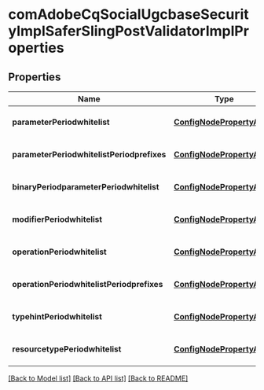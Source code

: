 # comAdobeCqSocialUgcbaseSecurityImplSaferSlingPostValidatorImplProperties

## Properties
Name | Type | Description | Notes
------------ | ------------- | ------------- | -------------
**parameterPeriodwhitelist** | [**ConfigNodePropertyArray**](ConfigNodePropertyArray.md) |  | [optional] [default to null]
**parameterPeriodwhitelistPeriodprefixes** | [**ConfigNodePropertyArray**](ConfigNodePropertyArray.md) |  | [optional] [default to null]
**binaryPeriodparameterPeriodwhitelist** | [**ConfigNodePropertyArray**](ConfigNodePropertyArray.md) |  | [optional] [default to null]
**modifierPeriodwhitelist** | [**ConfigNodePropertyArray**](ConfigNodePropertyArray.md) |  | [optional] [default to null]
**operationPeriodwhitelist** | [**ConfigNodePropertyArray**](ConfigNodePropertyArray.md) |  | [optional] [default to null]
**operationPeriodwhitelistPeriodprefixes** | [**ConfigNodePropertyArray**](ConfigNodePropertyArray.md) |  | [optional] [default to null]
**typehintPeriodwhitelist** | [**ConfigNodePropertyArray**](ConfigNodePropertyArray.md) |  | [optional] [default to null]
**resourcetypePeriodwhitelist** | [**ConfigNodePropertyArray**](ConfigNodePropertyArray.md) |  | [optional] [default to null]

[[Back to Model list]](../README.md#documentation-for-models) [[Back to API list]](../README.md#documentation-for-api-endpoints) [[Back to README]](../README.md)


